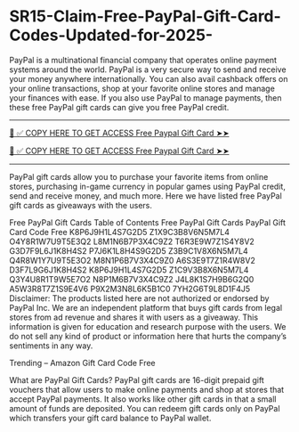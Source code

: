 # SR15-Claim-Free-PayPal-Gift-Card-Codes-Updated-for-2025-
 PayPal is a multinational financial company that operates online payment systems around the world. PayPal is a very secure way to send and receive your money anywhere internationally. You can also avail cashback offers on your online transactions, shop at your favorite  online stores and manage your finances with ease. If you also use PayPal to manage payments, then these free PayPal gift cards can give you free PayPal credit.

**************************************
[📌 ✅ COPY HERE TO GET ACCESS Free Paypal Gift Card ➤➤](https://offersfrog.com/paypal-gift-card/)

[📌 ✅ COPY HERE TO GET ACCESS Free Paypal Gift Card ➤➤](https://offersfrog.com/paypal-gift-card/)
**************************************




PayPal gift cards allow you to purchase your favorite items from online stores, purchasing in-game currency in popular games using PayPal credit, send and receive money, and much more. Here we have listed free PayPal gift cards as giveaways with the users.


Free PayPal Gift Cards
Table of Contents
Free PayPal Gift Cards
PayPal Gift Card Code Free
K8P6J9H1L4S7G2D5
Z1X9C3B8V6N5M7L4
O4Y8R1W7U9T5E3Q2
L8M1N6B7P3X4C9Z2
T6R3E9W7Z1S4Y8V2
G3D7F9L6J1K8H4S2
P7J6K1L8H4S9G2D5
Z3B9C1V8X6N5M7L4
Q4R8W1Y7U9T5E3O2
M8N1P6B7V3X4C9Z0
A6S3E9T7Z1R4W8V2
D3F7L9G6J1K8H4S2
K8P6J9H1L4S7G2D5
Z1C9V3B8X6N5M7L4
Q3Y4U8R1T9W5E7O2
N8P1M6B7V3X4C9Z2
J4L8K1S7H9B6G2Q0
A5W3R8T7Z1S9E4V6
P9X2M3N8L6K5B1C0
7YH2G6T9L8D1F4J5
Disclaimer: The products listed here are not authorized or endorsed by PayPal Inc. We are an independent platform that buys gift cards from legal stores from ad revenue and shares it with users as a giveaway. This information is given for education and research purpose with the users. We do not sell any kind of product or information here that hurts the company’s sentiments in any way.

Trending – Amazon Gift Card Code Free

What are PayPal Gift Cards?
PayPal gift cards are 16-digit prepaid gift vouchers that allow users to make online payments and shop at stores that accept PayPal payments. It also works like other gift cards in that a small amount of funds are deposited. You can redeem gift cards only on PayPal which transfers your gift card balance to PayPal wallet.
